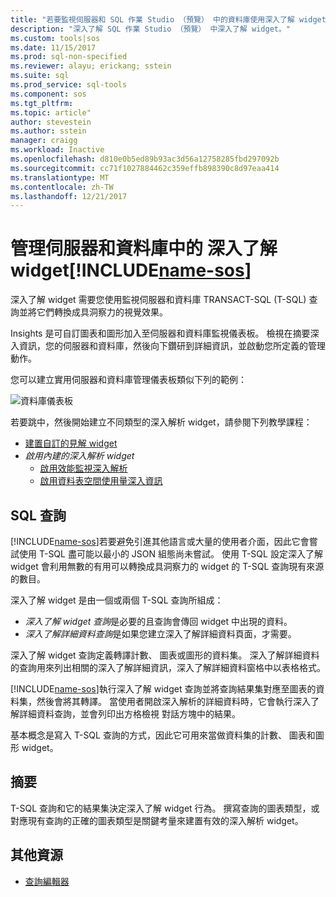 ```yaml
---
title: "若要監視伺服器和 SQL 作業 Studio （預覽） 中的資料庫使用深入了解 widget |Microsoft 文件"
description: "深入了解 SQL 作業 Studio （預覽） 中深入了解 widget。"
ms.custom: tools|sos
ms.date: 11/15/2017
ms.prod: sql-non-specified
ms.reviewer: alayu; erickang; sstein
ms.suite: sql
ms.prod_service: sql-tools
ms.component: sos
ms.tgt_pltfrm: 
ms.topic: article"
author: stevestein
ms.author: sstein
manager: craigg
ms.workload: Inactive
ms.openlocfilehash: d810e0b5ed89b93ac3d56a12758285fbd297092b
ms.sourcegitcommit: cc71f1027884462c359effb898390c8d97eaa414
ms.translationtype: MT
ms.contentlocale: zh-TW
ms.lasthandoff: 12/21/2017
---
```

# <a name="manage-servers-and-databases-with-insight-widgets-in-includename-sosincludesname-sos-shortmd"></a>管理伺服器和資料庫中的 深入了解 widget[!INCLUDE[name-sos](../includes/name-sos-short.md)]

深入了解 widget 需要您使用監視伺服器和資料庫 TRANSACT-SQL (T-SQL) 查詢並將它們轉換成具洞察力的視覺效果。 

Insights 是可自訂圖表和圖形加入至伺服器和資料庫監視儀表板。 檢視在摘要深入資訊，您的伺服器和資料庫，然後向下鑽研到詳細資訊，並啟動您所定義的管理動作。 

您可以建立實用伺服器和資料庫管理儀表板類似下列的範例：

![資料庫儀表板](media/insight-widgets/database-dashboard.png)


若要跳中，然後開始建立不同類型的深入解析 widget，請參閱下列教學課程：

- [建置自訂的見解 widget](tutorial-build-custom-insight-sql-server.md)
- *啟用內建的深入解析 widget*
   - [啟用效能監視深入解析](tutorial-qds-sql-server.md)
   - [啟用資料表空間使用量深入資訊](tutorial-table-space-sql-server.md)


## <a name="sql-queries"></a>SQL 查詢 

[!INCLUDE[name-sos](../includes/name-sos-short.md)]若要避免引進其他語言或大量的使用者介面，因此它會嘗試使用 T-SQL 盡可能以最小的 JSON 組態尚未嘗試。 使用 T-SQL 設定深入了解 widget 會利用無數的有用可以轉換成具洞察力的 widget 的 T-SQL 查詢現有來源的數目。

深入了解 widget 是由一個或兩個 T-SQL 查詢所組成：
* *深入了解 widget 查詢*是必要的且查詢會傳回 widget 中出現的資料。
* *深入了解詳細資料查詢*是如果您建立深入了解詳細資料頁面，才需要。

深入了解 widget 查詢定義轉譯計數、 圖表或圖形的資料集。 深入了解詳細資料的查詢用來列出相關的深入了解詳細資訊，深入了解詳細資料窗格中以表格格式。 

[!INCLUDE[name-sos](../includes/name-sos-short.md)]執行深入了解 widget 查詢並將查詢結果集對應至圖表的資料集，然後會將其轉譯。 當使用者開啟深入解析的詳細資料時，它會執行深入了解詳細資料查詢，並會列印出方格檢視 對話方塊中的結果。

基本概念是寫入 T-SQL 查詢的方式，因此它可用來當做資料集的計數、 圖表和圖形 widget。 

## <a name="summary"></a>摘要

T-SQL 查詢和它的結果集決定深入了解 widget 行為。 撰寫查詢的圖表類型，或對應現有查詢的正確的圖表類型是關鍵考量來建置有效的深入解析 widget。



## <a name="additional-resources"></a>其他資源
- [查詢編輯器](tutorial-sql-editor.md)

